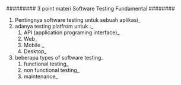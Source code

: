 ######### 3 point materi Software Testing Fundamental ########
1. Pentingnya software testing untuk sebuah aplikasi_
2. adanya testing platfrom untuk :_
    1. API (application programing interface)_
    2. Web_
    3. Mobile _
    4. Desktop_
3. beberapa types of software testing_
    1. functional testing_
    2. non functional testing_
    3. maintenance_